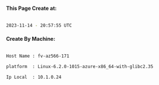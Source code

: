 
   
#### This Page Create at:

```bash

2023-11-14 - 20:57:55 UTC

```

#### Create By Machine:

```bash

Host Name : fv-az566-171

platform  : Linux-6.2.0-1015-azure-x86_64-with-glibc2.35

Ip Local  : 10.1.0.24

```

